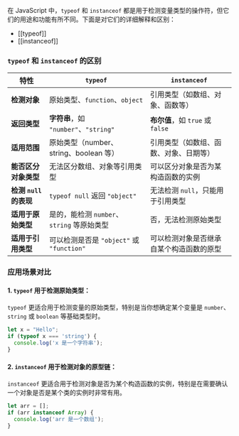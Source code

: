 在 JavaScript 中，`typeof` 和 `instanceof` 都是用于检测变量类型的操作符，但它们的用途和功能有所不同。下面是对它们的详细解释和区别：

- [[typeof]]
- [[instanceof]]

### **`typeof` 和 `instanceof` 的区别**

| 特性                     | **`typeof`**                                | **`instanceof`**                         |
|--------------------------|---------------------------------------------|------------------------------------------|
| **检测对象**             | 原始类型、`function`、`object`              | 引用类型（如数组、对象、函数等）         |
| **返回类型**             | **字符串**，如 `"number"`、`"string"`        | **布尔值**，如 `true` 或 `false`         |
| **适用范围**             | 原始类型（number、string、boolean 等）       | 引用类型（如数组、函数、对象、日期等）   |
| **能否区分对象类型**     | 无法区分数组、对象等引用类型                | 可以区分对象是否为某构造函数的实例       |
| **检测 `null` 的表现**   | `typeof null` 返回 `"object"`                | 无法检测 `null`，只能用于引用类型        |
| **适用于原始类型**       | 是的，能检测 `number`、`string` 等原始类型  | 否，无法检测原始类型                     |
| **适用于引用类型**       | 可以检测是否是 `"object"` 或 `"function"`     | 可以检测对象是否继承自某个构造函数的原型 |

### **应用场景对比**

#### 1. **`typeof` 用于检测原始类型**：
`typeof` 更适合用于检测变量的原始类型，特别是当你想确定某个变量是 `number`、`string` 或 `boolean` 等基础类型时。

```javascript
let x = "Hello";
if (typeof x === 'string') {
  console.log('x 是一个字符串');
}
```

#### 2. **`instanceof` 用于检测对象的原型链**：
`instanceof` 更适合用于检测对象是否为某个构造函数的实例，特别是在需要确认一个对象是否是某个类的实例时非常有用。

```javascript
let arr = [];
if (arr instanceof Array) {
  console.log('arr 是一个数组');
}
```

